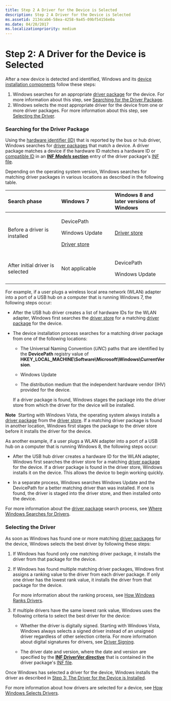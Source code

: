 ```yaml
---
title: Step 2 A Driver for the Device is Selected
description: Step 2 A Driver for the Device is Selected
ms.assetid: 2134cab6-58ea-4258-9a45-09bf54156e0a
ms.date: 04/20/2017
ms.localizationpriority: medium
---
```


# Step 2: A Driver for the Device is Selected


After a new device is detected and identified, Windows and its [device installation components](/previous-versions/ff541277(v=vs.85)) follow these steps:

1.  Windows searches for an appropriate [driver package](driver-packages.md) for the device. For more information about this step, see [Searching for the Driver Package](#searching-for-the-driver).
2.  Windows selects the most appropriate driver for the device from one or more driver packages. For more information about this step, see [Selecting the Driver](#selecting-the-driver).

### <a href="" id="searching-for-the-driver"></a>Searching for the Driver Package

Using the [hardware identifier (ID)](hardware-ids.md) that is reported by the bus or hub driver, Windows searches for [driver packages](driver-packages.md) that match a device. A driver package matches a device if the hardware ID matches a hardware ID or [compatible ID](compatible-ids.md) in an [**INF *Models* section**](inf-models-section.md) entry of the driver package's [INF file](overview-of-inf-files.md).

Depending on the operating system version, Windows searches for matching driver packages in various locations as described in the following table.

<table>
<colgroup>
<col width="33%" />
<col width="33%" />
<col width="33%" />
</colgroup>
<thead>
<tr class="header">
<th align="left">Search phase</th>
<th align="left">Windows 7</th>
<th align="left">Windows 8 and later versions of Windows</th>
</tr>
</thead>
<tbody>
<tr class="odd">
<td align="left">Before a driver is installed</td>
<td align="left"><p>DevicePath</p>
<p>Windows Update</p>
<p><a href="driver-store.md" data-raw-source="[Driver store](driver-store.md)">Driver store</a></p></td>
<td align="left"><a href="driver-store.md" data-raw-source="[Driver store](driver-store.md)">Driver store</a></td>
</tr>
<tr class="even">
<td align="left">After initial driver is selected</td>
<td align="left"><p>Not applicable</p></td>
<td align="left"><p>DevicePath</p>
<p>Windows Update</p></td>
</tr>
</tbody>
</table>

 

For example, if a user plugs a wireless local area network (WLAN) adapter into a port of a USB hub on a computer that is running Windows 7, the following steps occur:

-   After the USB hub driver creates a list of hardware IDs for the WLAN adapter, Windows first searches the [driver store](driver-store.md) for a matching [driver package](driver-packages.md) for the device.

-   The device installation process searches for a matching driver package from one of the following locations:

    -   The Universal Naming Convention (*UNC*) paths that are identified by the **DevicePath** registry value of **HKEY_LOCAL_MACHINE\\Software\\Microsoft\\Windows\\CurrentVersion**.

    -   Windows Update

    -   The distribution medium that the independent hardware vendor (IHV) provided for the device.

    If a driver package is found, Windows stages the package into the driver store from which the driver for the device will be installed.

**Note**  Starting with Windows Vista, the operating system always installs a [driver package](driver-packages.md) from the [driver store](driver-store.md). If a matching driver package is found in another location, Windows first stages the package to the driver store before it installs the driver for the device.

 

As another example, if a user plugs a WLAN adapter into a port of a USB hub on a computer that is running Windows 8, the following steps occur:

-   After the USB hub driver creates a hardware ID for the WLAN adapter, Windows first searches the driver store for a matching [driver package](driver-packages.md) for the device. If a driver package is found in the driver store, Windows installs it on the device. This allows the device to begin working quickly.

-   In a separate process, Windows searches Windows Update and the DevicePath for a better matching driver than was installed. If one is found, the driver is staged into the driver store, and then installed onto the device.

For more information about the [driver package](driver-packages.md) search process, see [Where Windows Searches for Drivers](./how-windows-selects-a-driver-for-a-device.md).

### Selecting the Driver

As soon as Windows has found one or more matching [driver packages](driver-packages.md) for the device, Windows selects the best driver by following these steps:

1.  If Windows has found only one matching driver package, it installs the driver from that package for the device.

2.  If Windows has found multiple matching driver packages, Windows first assigns a ranking value to the driver from each driver package. If only one driver has the lowest rank value, it installs the driver from that package for the device.

    For more information about the ranking process, see [How Windows Ranks Drivers](how-setup-ranks-drivers--windows-vista-and-later-.md).

3.  If multiple drivers have the same lowest rank value, Windows uses the following criteria to select the best driver for the device:

    -   Whether the driver is digitally signed. Starting with Windows Vista, Windows always selects a signed driver instead of an unsigned driver regardless of other selection criteria. For more information about digital signatures for drivers, see [Driver Signing](driver-signing.md).

    -   The driver date and version, where the date and version are specified by the [**INF DriverVer directive**](inf-driverver-directive.md) that is contained in the driver package's [INF file](overview-of-inf-files.md).

Once Windows has selected a driver for the device, Windows installs the driver as described in [Step 3: The Driver for the Device is Installed](step-3--the-driver-for-the-device-is-installed.md).

For more information about how drivers are selected for a device, see [How Windows Selects Drivers](how-setup-selects-drivers.md).

 

